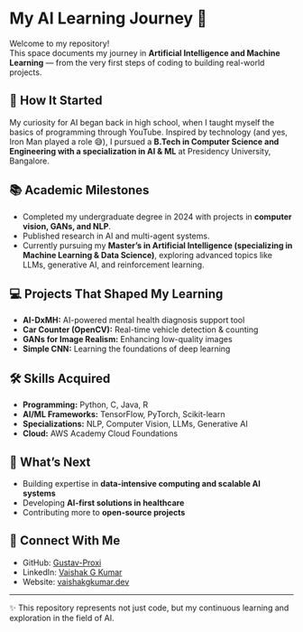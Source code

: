 # My AI Learning Journey 🚀

Welcome to my repository!  
This space documents my journey in **Artificial Intelligence and Machine Learning** — from the very first steps of coding to building real-world projects.

## 🌱 How It Started
My curiosity for AI began back in high school, when I taught myself the basics of programming through YouTube. Inspired by technology (and yes, Iron Man played a role 😅), I pursued a **B.Tech in Computer Science and Engineering with a specialization in AI & ML** at Presidency University, Bangalore.  

## 📚 Academic Milestones
- Completed my undergraduate degree in 2024 with projects in **computer vision, GANs, and NLP**.  
- Published research in AI and multi-agent systems.  
- Currently pursuing my **Master’s in Artificial Intelligence (specializing in Machine Learning & Data Science)**, exploring advanced topics like LLMs, generative AI, and reinforcement learning.  

## 💻 Projects That Shaped My Learning
- **AI-DxMH:** AI-powered mental health diagnosis support tool  
- **Car Counter (OpenCV):** Real-time vehicle detection & counting  
- **GANs for Image Realism:** Enhancing low-quality images  
- **Simple CNN:** Learning the foundations of deep learning  

## 🛠️ Skills Acquired
- **Programming:** Python, C, Java, R  
- **AI/ML Frameworks:** TensorFlow, PyTorch, Scikit-learn  
- **Specializations:** NLP, Computer Vision, LLMs, Generative AI  
- **Cloud:** AWS Academy Cloud Foundations  

## 🎯 What’s Next
- Building expertise in **data-intensive computing and scalable AI systems**  
- Developing **AI-first solutions in healthcare**  
- Contributing more to **open-source projects**  

## 🔗 Connect With Me
- GitHub: [Gustav-Proxi](https://github.com/Gustav-Proxi)  
- LinkedIn: [Vaishak G Kumar](https://www.linkedin.com/in/vaishakgkumar)  
- Website: [vaishakgkumar.dev](https://vaishakgkumar.dev)  

---

✨ This repository represents not just code, but my continuous learning and exploration in the field of AI.

